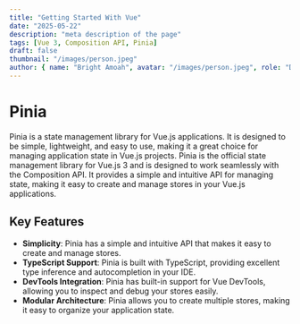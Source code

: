 ```yaml
---
title: "Getting Started With Vue"
date: "2025-05-22"
description: "meta description of the page"
tags: [Vue 3, Composition API, Pinia]
draft: false
thumbnail: "/images/person.jpeg"
author: { name: "Bright Amoah", avatar: "/images/person.jpeg", role: "Developer" }
---
```


# Pinia

Pinia is a state management library for Vue.js applications. It is designed to
be simple, lightweight, and easy to use, making it a great choice for managing
application state in Vue.js projects. Pinia is the official state management
library for Vue.js 3 and is designed to work seamlessly with the Composition
API. It provides a simple and intuitive API for managing state, making it easy
to create and manage stores in your Vue.js applications.

## Key Features

- **Simplicity**: Pinia has a simple and intuitive API that makes it easy to
  create and manage stores.
- **TypeScript Support**: Pinia is built with TypeScript, providing excellent
  type inference and autocompletion in your IDE.
- **DevTools Integration**: Pinia has built-in support for Vue DevTools,
  allowing you to inspect and debug your stores easily.
- **Modular Architecture**: Pinia allows you to create multiple stores, making
  it easy to organize your application state.
